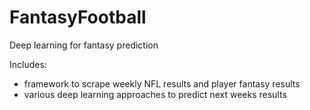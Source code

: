 # FantasyFootball
Deep learning for fantasy prediction

Includes:
  - framework to scrape weekly NFL results and player fantasy results
  - various deep learning approaches to predict next weeks results  
